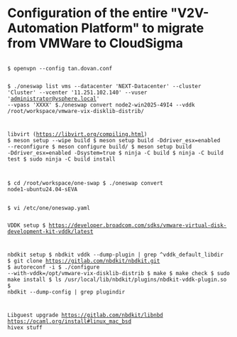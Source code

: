 <h1>
Configuration of the entire "V2V-Automation Platform" to migrate from VMWare to CloudSigma
</h1>
<code>
$ openvpn --config tan.dovan.conf

$ ./oneswap list vms --datacenter 'NEXT-Datacenter' --cluster 'Cluster' --vcenter '11.251.102.140' --vuser 'administrator@vsphere.local' --vpass 'XXXX'
$./oneswap convert node2-win2025-49I4 --vddk /root/workspace/vmware-vix-disklib-distrib/


libvirt (https://libvirt.org/compiling.html)
$ meson setup --wipe build
$ meson setup build -Ddriver_esx=enabled --reconfigure
$ meson configure build/
$ meson setup build -Ddriver_esx=enabled -Dsystem=true
$ ninja -C build
$ ninja -C build test
$ sudo ninja -C build install

$ cd /root/workspace/one-swap
$ ./oneswap convert node1-ubuntu24.04-sEVA
</code>


<code>
$ vi /etc/one/oneswap.yaml

VDDK setup
$ https://developer.broadcom.com/sdks/vmware-virtual-disk-development-kit-vddk/latest


  nbdkit setup
  $ nbdkit vddk --dump-plugin | grep ^vddk_default_libdir
  $ git clone https://gitlab.com/nbdkit/nbdkit.git
  $ autoreconf -i 
  $ ./configure --with-vddk=/opt/vmware-vix-disklib-distrib
  $ make
  $ make check
  $ sudo make install
  $ ls /usr/local/lib/nbdkit/plugins/nbdkit-vddk-plugin.so
  $ nbdkit --dump-config | grep plugindir

Libguest upgrade
https://gitlab.com/nbdkit/libnbd
https://ocaml.org/install#linux_mac_bsd
hivex  stuff

</code>

